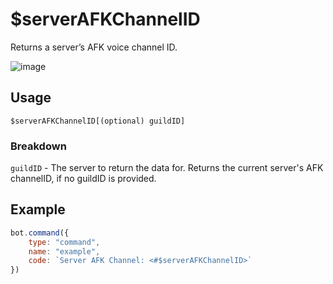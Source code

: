 # $serverAFKChannelID
Returns a server’s AFK voice channel ID.

![image](https://user-images.githubusercontent.com/69215413/121972109-4d1cbb00-cd48-11eb-81c2-e64cfc16b9d0.png)

## Usage
```
$serverAFKChannelID[(optional) guildID]
```

### Breakdown
`guildID` - The server to return the data for. Returns the current server's AFK channelID, if no guildID is provided.

## Example
```js
bot.command({
    type: "command",
    name: "example",
    code: `Server AFK Channel: <#$serverAFKChannelID>`
})
```
